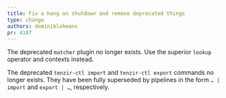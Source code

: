 ```yaml
---
title: Fix a hang on shutdown and remove deprecated things
type: change
authors: dominiklohmann
pr: 4187
---
```


The deprecated `matcher` plugin no longer exists. Use the superior `lookup`
operator and contexts instead.

The deprecated `tenzir-ctl import` and `tenzir-ctl export` commands no longer
exists. They have been fully superseded by pipelines in the form `… | import`
and `export | …`, respectively.
